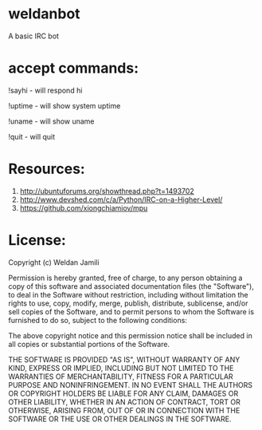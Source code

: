 weldanbot
=========

A basic IRC bot

accept commands:
=================

!sayhi - will respond hi

!uptime - will show system uptime

!uname - will show uname 

!quit - will quit 

Resources:
============
1. http://ubuntuforums.org/showthread.php?t=1493702
2. http://www.devshed.com/c/a/Python/IRC-on-a-Higher-Level/
3. https://github.com/xiongchiamiov/mpu

License:
=================
Copyright (c) Weldan Jamili

Permission is hereby granted, free of charge, to any person obtaining a copy of this software and associated documentation files (the "Software"), to deal in the Software without restriction, including without limitation the rights to use, copy, modify, merge, publish, distribute, sublicense, and/or sell copies of the Software, and to permit persons to whom the Software is furnished to do so, subject to the following conditions:

The above copyright notice and this permission notice shall be included in all copies or substantial portions of the Software.

THE SOFTWARE IS PROVIDED "AS IS", WITHOUT WARRANTY OF ANY KIND, EXPRESS OR IMPLIED, INCLUDING BUT NOT LIMITED TO THE WARRANTIES OF MERCHANTABILITY, FITNESS FOR A PARTICULAR PURPOSE AND NONINFRINGEMENT. IN NO EVENT SHALL THE AUTHORS OR COPYRIGHT HOLDERS BE LIABLE FOR ANY CLAIM, DAMAGES OR OTHER LIABILITY, WHETHER IN AN ACTION OF CONTRACT, TORT OR OTHERWISE, ARISING FROM, OUT OF OR IN CONNECTION WITH THE SOFTWARE OR THE USE OR OTHER DEALINGS IN THE SOFTWARE. 
